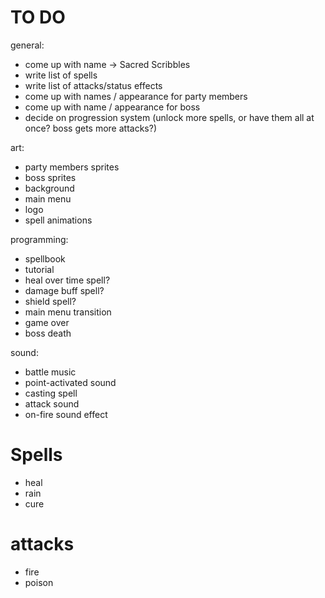 # TO DO
general:
- come up with name -> Sacred Scribbles
- write list of spells
- write list of attacks/status effects
- come up with names / appearance for party members
- come up with name / appearance for boss
- decide on progression system (unlock more spells, or have them all at once? boss gets more attacks?)

art:
- party members sprites
- boss sprites
- background
- main menu
- logo
- spell animations

programming:
- spellbook
- tutorial
- heal over time spell?
- damage buff spell?
- shield spell?
- main menu transition
- game over
- boss death

sound:
- battle music
- point-activated sound
- casting spell
- attack sound
- on-fire sound effect

# Spells
- heal
- rain
- cure

# attacks
- fire
- poison
